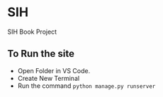 # SIH
SIH Book Project
## To Run the site
- Open Folder in VS Code.
- Create New Terminal
- Run the command
`python manage.py runserver`
